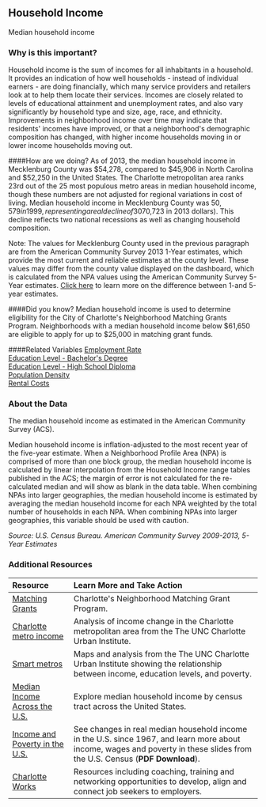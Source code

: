 ## Household Income 
Median household income

### Why is this important?
Household income is the sum of incomes for all inhabitants in a household. It provides an indication of how well households - instead of individual earners - are doing financially, which many service providers and retailers look at to help them locate their services. Incomes are closely related to levels of educational attainment and unemployment rates, and also vary significantly by household type and size, age, race, and ethnicity. Improvements in neighborhood income over time may indicate that residents' incomes have improved, or that a neighborhood's demographic composition has changed, with higher income households moving in or lower income households moving out.

####How are we doing?
As of 2013, the median household income in Mecklenburg County was $54,278, compared to $45,906 in North Carolina and $52,250 in the United States. The Charlotte metropolitan area ranks 23rd out of the 25 most populous metro areas in median household income, though these numbers are not adjusted for regional variations in cost of living. Median household income in Mecklenburg County was $50,579 in 1999, representing a real decline of 30% when adjusting for inflation, ($70,723 in 2013 dollars). This decline reflects two national recessions as well as changing household composition. 

Note: The values for Mecklenburg County used in the previous paragraph are from the American Community Survey 2013 1-Year estimates, which provide the most current and reliable estimates at the county level. These values may differ from the county value displayed on the dashboard, which is calculated from the NPA values using the American Community Survey 5-Year estimates. [Click here](http://www.census.gov/acs/www/guidance_for_data_users/estimates/) to learn more on the difference between 1-and 5-year estimates.

####Did you know?
Median household income is used to determine eligibility for the City of Charlotte's Neighborhood Matching Grants Program. Neighborhoods with a median household income below $61,650 are eligible to apply for up to $25,000 in matching grant funds.

####Related Variables
<a href="javascript:void(0)" onclick="model.metricId = 'm38'">Employment Rate</a>  
<a href="javascript:void(0)" onclick="model.metricId = 'm20'">Education Level - Bachelor's Degree</a>  
<a href="javascript:void(0)" onclick="model.metricId = 'm39'">Education Level - High School Diploma</a>  
<a href="javascript:void(0)" onclick="model.metricId = 'm47'">Population Density</a>  
<a href="javascript:void(0)" onclick="model.metricId = 'm40'">Rental Costs</a>  

### About the Data
The median household income as estimated in the American Community Survey (ACS).  

Median household income is inflation-adjusted to the most recent year of the five-year estimate. When a Neighborhood Profile Area (NPA) is comprised of more than one block group, the median household income is calculated by linear interpolation from the Household Income range tables published in the ACS; the margin of error is not calculated for the re-calculated median and will show as blank in the data table. When combining NPAs into larger geographies, the median household income is estimated by averaging the median household income for each NPA weighted by the total number of households in each NPA. When combining NPAs into larger geographies, this variable should be used with caution.

_Source: U.S. Census Bureau. American Community Survey <span tabindex="1000" class="meta-definition" data-toggle="popover" data-title="Why 2009-2013 not 2013?" data-content="Data labeled 2009-2013 describe average conditions reported through the American Community Survey (ACS) during the period of January 2009 through December 2013. The Census collects ACS data from only a small sample of households every month. For reliable small-area estimates, the Census compiles five years of ACS data, which are used in the Quality of Life Explorer.">2009-2013</span>, 5-Year Estimates_

### Additional Resources
|Resource | Learn More and Take Action | 
|:--- | :--- |
|[Matching Grants](http://charmeck.org/city/charlotte/nbs/communityengagement/nmg/Pages/default.aspx)| Charlotte's Neighborhood Matching Grant Program.
|[Charlotte metro income](http://ui.uncc.edu/story/charlotte-metro-income-2013)| Analysis of income change in the Charlotte metropolitan area from the The UNC Charlotte Urban Institute.
|[Smart metros](http://ui.uncc.edu/story/education-poverty-income-charlotte-nc-census-2012)| Maps and analysis from the The UNC Charlotte Urban Institute showing the relationship between income, education levels, and poverty.
|[Median Income Across the U.S.](http://project.wnyc.org/median-income-nation/#5/38.634/-95.889) |Explore median household income by census tract across the United States.
|[Income and Poverty in the U.S.](http://www.census.gov/content/dam/Census/newsroom/press-kits/2014/20140916_ip_slides_plot_points.pdf) |See changes in real median household income in the U.S. since 1967, and learn more about income, wages and poverty in these slides from the U.S. Census (**PDF Download**).
|[Charlotte Works](http://www.charlotteworks.com/)| Resources including coaching, training and networking opportunities to develop, align and connect job seekers to employers.


